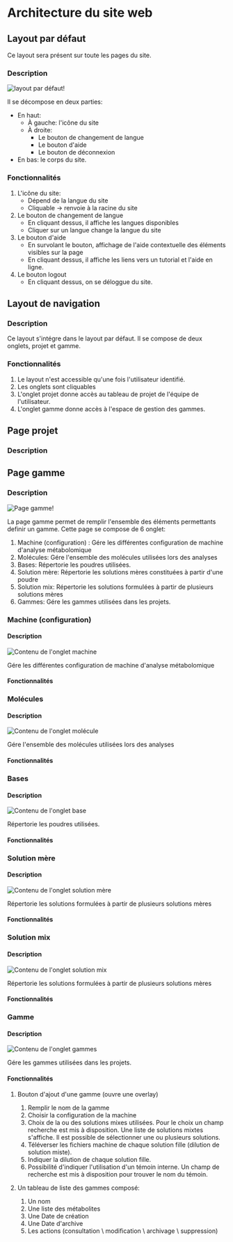 <!--
SPDX-FileCopyrightText: 2024 Marcellino Palerme <marcellino.palerme@inrae.fr>

SPDX-License-Identifier: CC-BY-NC-4.0
-->

# Architecture du site web

## Layout par défaut

Ce layout sera présent sur toute les pages du site.

### Description
![layout par défaut!](./ressources/layout.png)

Il se décompose en deux parties:
 - En haut:
    - À gauche: l'icône du site
    - À droite:
        - Le bouton de changement de langue
        - Le bouton d'aide
        - Le bouton de déconnexion
 - En bas: le corps du site.

### Fonctionnalités

 1. L'icône du site:
    - Dépend de la langue du site
    - Cliquable → renvoie à la racine du site
 2. Le bouton de changement de langue
    - En cliquant dessus, il affiche les langues disponibles
    - Cliquer sur un langue change la langue du site
 3. Le bouton d'aide
    - En survolant le bouton, affichage de l'aide contextuelle des éléments visibles sur la page
    - En cliquant dessus, il affiche les liens vers un tutorial et l'aide en ligne.
 4. Le bouton logout
    - En cliquant dessus, on se déloggue du site.

## Layout de navigation
### Description
Ce layout s'intégre dans le layout par défaut.
Il se compose de deux onglets, projet et gamme.
### Fonctionnalités
1. Le layout n'est accessible qu'une fois l'utilisateur identifié.
2. Les onglets sont cliquables
3. L'onglet projet donne accès au tableau de projet de l'équipe de l'utilisateur.
4. L'onglet gamme donne accès à l'espace de gestion des gammes.

## Page projet
### Description

## Page gamme
### Description
![Page gamme!](./ressources/homegamme.png)

La page gamme permet de remplir l'ensemble des éléments permettants definir un gamme. Cette page se compose de 6 onglet:
1. Machine (configuration) : Gére les différentes configuration de machine d'analyse métabolomique
2. Molécules: Gére l'ensemble des molécules utilisées lors des analyses
3. Bases: Répertorie les poudres utilisées.
4. Solution mère: Répertorie les solutions mères constituées à partir d'une poudre
5. Solution mix: Répertorie les solutions formulées à partir de plusieurs solutions mères
6. Gammes: Gére les gammes utilisées dans les projets.
### Machine (configuration)
#### Description
![Contenu de l'onglet machine](./ressources/tab_machine.png)

Gére les différentes configuration de machine d'analyse métabolomique
#### Fonctionnalités
### Molécules
#### Description
![Contenu de l'onglet molécule](./ressources/tab_molecule.png)

Gére l'ensemble des molécules utilisées lors des analyses
#### Fonctionnalités
### Bases
#### Description
![Contenu de l'onglet base](./ressources/tab_base.png)

Répertorie les poudres utilisées.
#### Fonctionnalités
### Solution mère
#### Description
![Contenu de l'onglet solution mère](./ressources/tab_mere.png)

Répertorie les solutions formulées à partir de plusieurs solutions mères
#### Fonctionnalités
### Solution mix
#### Description
![Contenu de l'onglet solution mix](./ressources/tab_mix.png)

Répertorie les solutions formulées à partir de plusieurs solutions mères
#### Fonctionnalités
### Gamme
#### Description
![Contenu de l'onglet gammes](./ressources/tab_serie.png)

Gére les gammes utilisées dans les projets.
#### Fonctionnalités
1. Bouton d'ajout d'une gamme (ouvre une overlay)
   1. Remplir le nom de la gamme
   2. Choisir la configuration de la machine
   3. Choix de la ou des solutions mixes utilisées. Pour le choix un champ recherche est mis à disposition. Une liste de solutions mixtes s'affiche. Il est possible de sélectionner une ou plusieurs solutions.
   4. Téléverser les fichiers machine de chaque solution fille (dilution de solution miste).
   5. Indiquer la dilution de chaque solution fille.
   6. Possibilité d'indiquer l'utilisation d'un témoin interne. Un champ de recherche est mis à disposition pour trouver le nom du témoin. 
   
2. Un tableau de liste des gammes composé:  
   1. Un nom
   2. Une liste des métabolites
   3. Une Date de création 
   4. Une Date d'archive
   5. Les actions (consultation \ modification \ archivage \ suppression) 